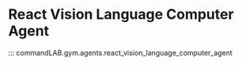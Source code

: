# React Vision Language Computer Agent

::: commandLAB.gym.agents.react_vision_language_computer_agent
